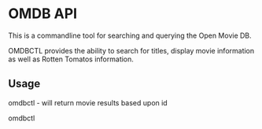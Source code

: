 # OMDB API

This is a commandline tool for searching and querying the Open Movie DB.

OMDBCTL provides the ability to search for titles, display movie information as well as Rotten Tomatos information.

## Usage

omdbctl <id> - will return movie results based upon id

omdbctl <title> - will return movie results based upon its title

omdbctl <search query> - will return results based upon the search results

## Building

`go build ./cmd/omdbctl`

## Running

Provide the OMDB APIKEY by setting the environment variable `APIKEY`

examples:

```
export APIKEY=myapikey
go run ./cmd/omdbctl
```

## Structure

This project follows the https://github.com/golang-standards/project-layout structure

* Things that interact with the commandline in `/cmd`
* Things that are generic to OMDB are in `/pkg/omdb`
* Things that are specific to OMDBCTL interfacing with OMDB are in `/internal/pkg/omdbctl`